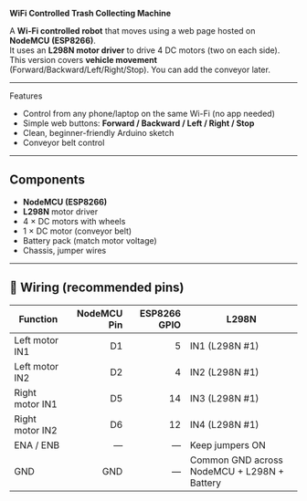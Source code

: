 **WiFi Controlled Trash Collecting Machine**

A **Wi-Fi controlled robot** that moves using a web page hosted on **NodeMCU (ESP8266)**.  
It uses an **L298N motor driver** to drive 4 DC motors (two on each side).  
This version covers **vehicle movement** (Forward/Backward/Left/Right/Stop). You can add the conveyor later.

---

Features
- Control from any phone/laptop on the same Wi-Fi (no app needed)
- Simple web buttons: **Forward / Backward / Left / Right / Stop**
- Clean, beginner-friendly Arduino sketch
- Conveyor belt control
  
---

## Components
- **NodeMCU (ESP8266)**
- **L298N** motor driver
- 4 × DC motors with wheels
- 1 × DC motor (conveyor belt)
- Battery pack (match motor voltage)
- Chassis, jumper wires

---

## 🧰 Wiring (recommended pins)
| Function | NodeMCU Pin | ESP8266 GPIO | L298N |
|---|---:|---:|---|
| Left motor IN1 | D1 | 5  | IN1 (L298N #1) |
| Left motor IN2 | D2 | 4  | IN2 (L298N #1) |
| Right motor IN1 | D5 | 14 | IN3 (L298N #1) |
| Right motor IN2 | D6 | 12 | IN4 (L298N #1) |
| ENA / ENB | — | — | Keep jumpers ON |
| GND | GND | — | Common GND across NodeMCU + L298N + Battery |
